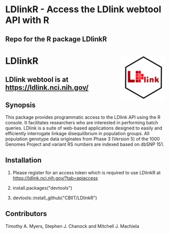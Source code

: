 # LDlinkR - Access the LDlink webtool API with R
## Repo for the R package LDlinkR
# LDlinkR <img src="man/figures/logo.png" align="right" height=140/>
## LDlink webtool is at https://ldlink.nci.nih.gov/

## Synopsis
This package provides programmatic access to the LDlink API using the R console.  It facilitates researchers who are interested in performing batch queries.  LDlink is a suite of web-based applications designed to easily and efficiently interrogate linkage disequilibrium in population groups. All population genotype data originates from Phase 3 (Version 5) of the 1000 Genomes Project and variant RS numbers are indexed based on dbSNP 151.  

## Installation
1) Please register for an access token which is required to use LDlinkR at https://ldlink.nci.nih.gov/?tab=apiaccess

2) install.packages("devtools")

3) devtools::install_github("CBIIT/LDlinkR")

## Contributors

Timothy A. Myers, Stephen J. Chanock and Mitchell J. Machiela

